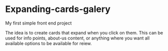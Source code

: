 # Expanding-cards-galery
My first simple front end  project

The idea is to create cards that expand when you click on them. This can be used for info points, about-us content, or anything where you want all available options to be available for reiew.
